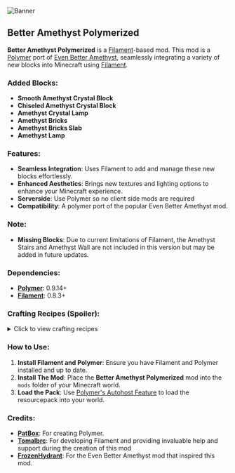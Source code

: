 ![Banner](https://cdn.modrinth.com/data/cached_images/e8d7f933501317a7f909ae328e80855aa4548e5f_0.webp)
## Better Amethyst Polymerized

**Better Amethyst Polymerized** is a [Filament](https://modrinth.com/mod/filament)-based mod. This mod is a [Polymer](https://modrinth.com/mod/polymer) port of [Even Better Amethyst](https://modrinth.com/mod/even-better-amethyst), seamlessly integrating a variety of new blocks into Minecraft using [Filament](https://modrinth.com/mod/filament).

### Added Blocks:
- **Smooth Amethyst Crystal Block**
- **Chiseled Amethyst Crystal Block**
- **Amethyst Crystal Lamp**
- **Amethyst Bricks**
- **Amethyst Bricks Slab**
- **Amethyst Lamp**

### Features:
- **Seamless Integration**: Uses Filament to add and manage these new blocks effortlessly.
- **Enhanced Aesthetics**: Brings new textures and lighting options to enhance your Minecraft experience.
- **Serverside**: Use Polymer so no client side mods are required
- **Compatibility**: A polymer port of the popular Even Better Amethyst mod.

### Note:
- **Missing Blocks**: Due to current limitations of Filament, the Amethyst Stairs and Amethyst Wall are not included in this version but may be added in future updates.

### Dependencies:
- **[Polymer](https://modrinth.com/mod/polymer)**: 0.9.14+
- **[Filament](https://modrinth.com/mod/filament)**: 0.8.3+

### Crafting Recipes (Spoiler):
<details>
<summary>Click to view crafting recipes</summary>

- **Amethyst Brick Slabs**: 
  
  ![Amethyst Brick Slabs](https://imgur.com/3ZA0LNm.png)
  
- **Amethyst Bricks**: 
  
  ![Amethyst Bricks](https://imgur.com/FoEndRN.png)
  
- **Amethyst Crystal Lamp**: 
  
  ![Amethyst Crystal Lamp](https://imgur.com/LghehG6.png)
  
- **Amethyst Lamp**: 
  
  ![Amethyst Lamp](https://imgur.com/KjW8UEU.png)
  
- **Chiseled Amethyst Block**: 
  
  ![Chiseled Amethyst Block](https://imgur.com/4NaFnLz.png)
  
- **Smooth Amethyst Block**: 
  
  ![Smooth Amethyst Block](https://imgur.com/lJ9i7hF.png)

</details>

### How to Use:
1. **Install Filament and Polymer**: Ensure you have Filament and Polymer installed and up to date.
2. **Install The Mod**: Place the **Better Amethyst Polymerized** mod into the `mods` folder of your Minecraft world.
3. **Load the Pack**: Use [Polymer's Autohost Feature](https://polymer.pb4.eu/latest/user/resource-pack-hosting/) to load the resourcepack into your world.

### Credits:
- **[PatBox](https://modrinth.com/user/Patbox)**: For creating Polymer.
- **[Tomalbrc](https://modrinth.com/user/tomalbrc)**: For developing Filament and providing invaluable help and support during the creation of this mod
- **[FrozenHydrant](https://modrinth.com/user/FrozenHydrant)**: For the Even Better Amethyst mod that inspired this mod.
